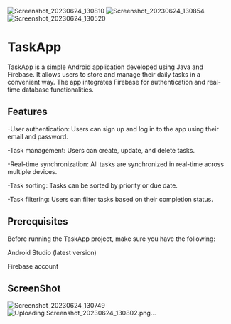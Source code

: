 ![Screenshot_20230624_130810](https://github.com/Pankaj0405/TaskApp/assets/91046820/d86d3f8e-eded-4659-9e52-beffce76d162)
![Screenshot_20230624_130854](https://github.com/Pankaj0405/TaskApp/assets/91046820/50a5d0e1-f5bb-4ab8-936d-665b91d099db)
![Screenshot_20230624_130520](https://github.com/Pankaj0405/TaskApp/assets/91046820/1256cb56-8277-4e84-b9de-31d513f37f43)

# TaskApp

TaskApp is a simple Android application developed using Java and Firebase. It allows users to store and manage their daily tasks in a convenient way. The app integrates Firebase for authentication and real-time database functionalities.


## Features

-User authentication: Users can sign up and log in to the app using their email and password.

-Task management: Users can create, update, and delete tasks.

-Real-time synchronization: All tasks are synchronized in real-time across multiple devices.

-Task sorting: Tasks can be sorted by priority or due date.

-Task filtering: Users can filter tasks based on their completion status.


## Prerequisites

Before running the TaskApp project, make sure you have the following:

Android Studio (latest version)

Firebase account

## ScreenShot
![Screenshot_20230624_130749](https://github.com/Pankaj0405/TaskApp/assets/91046820/fffd6283-f3f7-4ec3-b4ef-12376021f350)
![Uploading Screenshot_20230624_130802.png…]()



